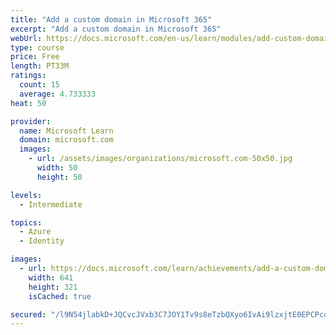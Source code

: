 ```yaml
---
title: "Add a custom domain in Microsoft 365"
excerpt: "Add a custom domain in Microsoft 365"
webUrl: https://docs.microsoft.com/en-us/learn/modules/add-custom-domain-microsoft-365/
type: course
price: Free
length: PT33M
ratings:
  count: 15
  average: 4.733333
heat: 50

provider:
  name: Microsoft Learn
  domain: microsoft.com
  images:
    - url: /assets/images/organizations/microsoft.com-50x50.jpg
      width: 50
      height: 50

levels:
  - Intermediate

topics:
  - Azure
  - Identity

images:
  - url: https://docs.microsoft.com/learn/achievements/add-a-custom-domain-in-microsoft-365-social.png
    width: 641
    height: 321
    isCached: true

secured: "/l9N54jlabkD+JQCvcJVxb3C7JOY1Tv9s8eTzbQXyo6IvAi9lzxjtE0EPCPcqcz3HZ1dQzP5g0EQ8AcWmSmEaFXX7zR01km+lLlhRAxuYHTXr1wKzxyxBgrAda7uyDULntdHsZC0UUTi4e7CT6QNMqk4yucdfaX+HkZ/2RYoOPsnHIAe1en9qS9KO04RuLOvL5QA8+7hhFlmHuixRllAFyRGqE36/dpVzv+/so3U2/enU6MJFn9dHA7U4YARbPsUWxDPXWosljgxTdaBg9HE3q78veC9YIueW7Oe5UXQK7SlrjMalj/NUgQuFDmZsUCV3IuCEBowahFblgIWnj0tzQHBKk13rr7of1crFjaGRSJ7Abu6zmRTiYq+x6uONsa3NI3YqzoBsKx8lFXCEUNuuAGZ0NjECe4ljOGRdgXHl1k=;MiBuWddDj0VrH/GhbGxijw=="
---
```


